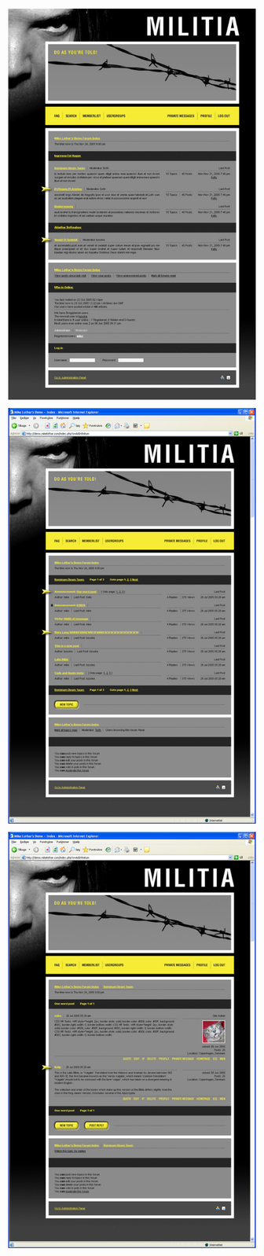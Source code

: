![](/screenshots/layout06_nobrowser.jpg)

![](/screenshots/viewforum.jpg)

![](/screenshots/viewtopic.jpg)